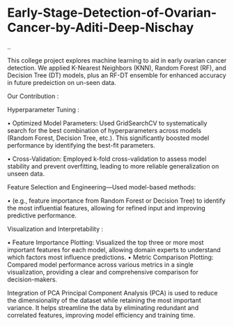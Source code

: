 # Early-Stage-Detection-of-Ovarian-Cancer-by-Aditi-Deep-Nischay
..

This college project explores machine learning to aid in early ovarian cancer detection. We applied K-Nearest Neighbors (KNN), Random Forest (RF), and Decision Tree (DT) models, plus an RF-DT ensemble for enhanced accuracy in future predeiction on un-seen data.

Our Contribution : 

Hyperparameter Tuning : 

•⁠  Optimized Model Parameters: Used GridSearchCV to systematically search for the best combination of hyperparameters across models (Random Forest, Decision Tree, etc.). This significantly boosted model performance      by identifying the best-fit parameters.

•⁠  Cross-Validation: Employed k-fold cross-validation to assess model stability and prevent overfitting, leading to more reliable generalization on unseen data.


Feature Selection and Engineering—Used model-based methods: 

•⁠ (e.g., feature importance from Random Forest or Decision Tree) to identify the most influential features, allowing for refined input and improving predictive performance.


Visualization and Interpretability : 

•⁠  Feature Importance Plotting: Visualized the top three or more most important features for each model, allowing domain experts to understand which factors most influence predictions.
•⁠  Metric Comparison Plotting: Compared model performance across various metrics in a single visualization, providing a clear and comprehensive comparison for decision-makers.

Integration of PCA
Principal Component Analysis (PCA) is used to reduce the dimensionality of the dataset while retaining the most important variance. It helps streamline the data by eliminating redundant and correlated features, improving model efficiency and training time.
